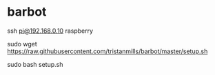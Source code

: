 # barbot
ssh pi@192.168.0.10
raspberry

sudo wget https://raw.githubusercontent.com/tristanmills/barbot/master/setup.sh

sudo bash setup.sh
